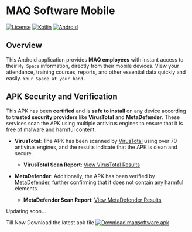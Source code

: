 # MAQ Software Mobile

[![License](https://img.shields.io/badge/License-Apache%202.0-blue.svg)](https://opensource.org/licenses/Apache-2.0)
[![Kotlin](https://img.shields.io/badge/java-1.9-blue.svg)](https://www.java.com/en/)
[![Android](https://img.shields.io/badge/Android-API%2033%2B-green.svg)](https://developer.android.com/about/versions/13)



## Overview
This Android application provides **MAQ employees** with instant access to their `My Space` information, directly from their mobile devices. View your attendance, training courses, reports, and other essential data quickly and easily.  `Your Space at your hand.`

## APK Security and Verification
This APK has been **certified** and is **safe to install** on any device according to **trusted security providers** like **VirusTotal** and **MetaDefender**. These services scan the APK using multiple antivirus engines to ensure that it is free of malware and harmful content.

- **VirusTotal**: The APK has been scanned by [VirusTotal](https://www.virustotal.com) using over 70 antivirus engines, and the results indicate that the APK is clean and secure.

    - **VirusTotal Scan Report**: [View VirusTotal Results](https://www.virustotal.com/gui/file/0ebd73b48fc0b767e21199d66b37013526e87d2638dcdd5ca01efc2d74fbcc85/)

- **MetaDefender**: Additionally, the APK has been verified by [MetaDefender](https://www.metadefender.com/), further confirming that it does not contain any harmful elements.

    - **MetaDefender Scan Report**: [View MetaDefender Results](https://metadefender.com/results/file/bzI1MDExOEdmZHdVd0NyVkxpTXlzckJpc1I)

Updating soon...

Till Now Download the latest apk file [![Download maqsoftware.apk](https://img.shields.io/badge/Download-APK-blue)](https://raw.githubusercontent.com/Sudhir878786/MAQSoftware/blob/Sudhir/app/release/app-release.apk)

